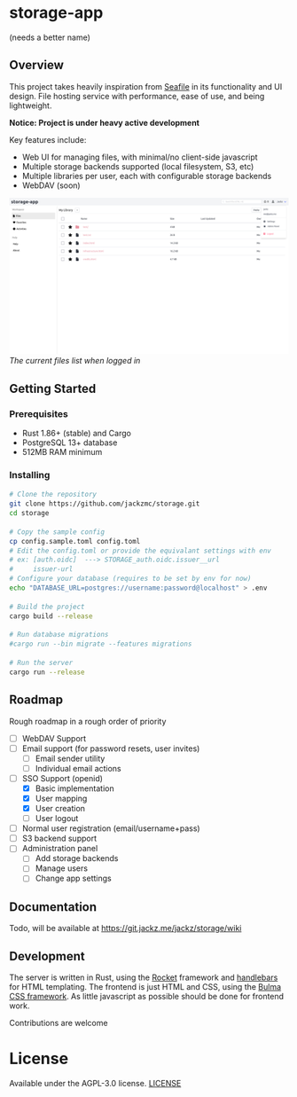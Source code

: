 # storage-app

(needs a better name)

## Overview

This project takes heavily inspiration from [Seafile](https://www.seafile.com/) in its functionality and UI design. File hosting service with performance, ease of use, and being lightweight.

**Notice: Project is under heavy active development**

Key features include:

- Web UI for managing files, with minimal/no client-side javascript
- Multiple storage backends supported (local filesystem, S3, etc)
- Multiple libraries per user, each with configurable storage backends
- WebDAV (soon)

![screenshot of files screen](docs/images/screenshot-files.png)
_The current files list when logged in_

## Getting Started

### Prerequisites

- Rust 1.86+ (stable) and Cargo
- PostgreSQL 13+ database
- 512MB RAM minimum

### Installing

```bash
# Clone the repository
git clone https://github.com/jackzmc/storage.git
cd storage

# Copy the sample config
cp config.sample.toml config.toml
# Edit the config.toml or provide the equivalant settings with env
# ex: [auth.oidc]  ---> STORAGE_auth.oidc.issuer__url
#     issuer-url
# Configure your database (requires to be set by env for now)
echo "DATABASE_URL=postgres://username:password@localhost" > .env

# Build the project
cargo build --release

# Run database migrations
#cargo run --bin migrate --features migrations

# Run the server
cargo run --release
```

## Roadmap

Rough roadmap in a rough order of priority

* [ ] WebDAV Support
* [ ] Email support (for password resets, user invites)
  * [ ] Email sender utility
  * [ ] Individual email actions
* [ ] SSO Support (openid)
  * [x] Basic implementation
  * [x] User mapping
  * [x] User creation
  * [ ] User logout
* [ ] Normal user registration (email/username+pass)
* [ ] S3 backend support
* [ ] Administration panel
  * [ ] Add storage backends
  * [ ] Manage users
  * [ ] Change app settings
  
## Documentation

Todo, will be available at https://git.jackz.me/jackz/storage/wiki

## Development

The server is written in Rust, using the [Rocket](https://rocket.rs/) framework and [handlebars](https://github.com/sunng87/handlebars-rust) for HTML templating.
The frontend is just HTML and CSS, using the [Bulma CSS framework](https://bulma.io). As little javascript as possible should be done for frontend work.

Contributions are welcome

# License

Available under the AGPL-3.0 license. [LICENSE](LICENSE)